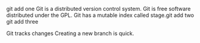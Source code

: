 git add one
Git is a distributed version control system.
Git is free software distributed under the GPL.
Git has a mutable index called stage.git add two
git add three

Git tracks changes
Creating a new branch is quick.

